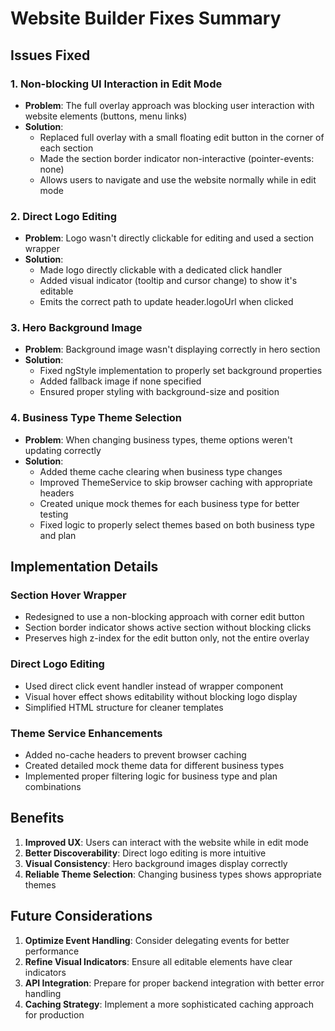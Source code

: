 # Website Builder Fixes Summary

## Issues Fixed

### 1. Non-blocking UI Interaction in Edit Mode

- **Problem**: The full overlay approach was blocking user interaction with website elements (buttons, menu links)
- **Solution**:
  - Replaced full overlay with a small floating edit button in the corner of each section
  - Made the section border indicator non-interactive (pointer-events: none)
  - Allows users to navigate and use the website normally while in edit mode

### 2. Direct Logo Editing

- **Problem**: Logo wasn't directly clickable for editing and used a section wrapper
- **Solution**:
  - Made logo directly clickable with a dedicated click handler
  - Added visual indicator (tooltip and cursor change) to show it's editable
  - Emits the correct path to update header.logoUrl when clicked

### 3. Hero Background Image

- **Problem**: Background image wasn't displaying correctly in hero section
- **Solution**:
  - Fixed ngStyle implementation to properly set background properties
  - Added fallback image if none specified
  - Ensured proper styling with background-size and position

### 4. Business Type Theme Selection

- **Problem**: When changing business types, theme options weren't updating correctly
- **Solution**:
  - Added theme cache clearing when business type changes
  - Improved ThemeService to skip browser caching with appropriate headers
  - Created unique mock themes for each business type for better testing
  - Fixed logic to properly select themes based on both business type and plan

## Implementation Details

### Section Hover Wrapper

- Redesigned to use a non-blocking approach with corner edit button
- Section border indicator shows active section without blocking clicks
- Preserves high z-index for the edit button only, not the entire overlay

### Direct Logo Editing

- Used direct click event handler instead of wrapper component
- Visual hover effect shows editability without blocking logo display
- Simplified HTML structure for cleaner templates

### Theme Service Enhancements

- Added no-cache headers to prevent browser caching
- Created detailed mock theme data for different business types
- Implemented proper filtering logic for business type and plan combinations

## Benefits

1. **Improved UX**: Users can interact with the website while in edit mode
2. **Better Discoverability**: Direct logo editing is more intuitive
3. **Visual Consistency**: Hero background images display correctly
4. **Reliable Theme Selection**: Changing business types shows appropriate themes

## Future Considerations

1. **Optimize Event Handling**: Consider delegating events for better performance
2. **Refine Visual Indicators**: Ensure all editable elements have clear indicators
3. **API Integration**: Prepare for proper backend integration with better error handling
4. **Caching Strategy**: Implement a more sophisticated caching approach for production
